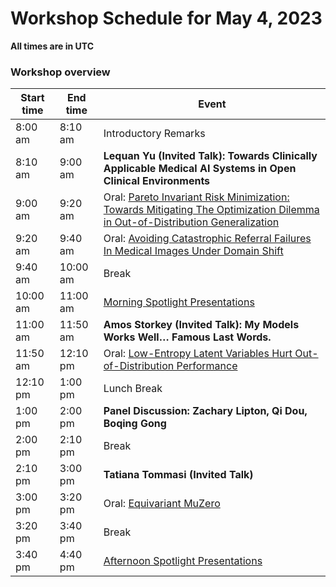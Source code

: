 # Workshop Schedule for May 4, 2023

**All times are in UTC**

### Workshop overview

| Start time  | End time | Event |
| ------------- | ------------- | ------------- |
| 8:00 am  | 8:10 am  | Introductory Remarks |
| 8:10 am  | 9:00 am  | **Lequan Yu (Invited Talk): Towards Clinically Applicable Medical AI Systems in Open Clinical Environments** |
| 9:00 am  | 9:20 am  | Oral: [Pareto Invariant Risk Minimization: Towards Mitigating The Optimization Dilemma in Out-of-Distribution Generalization](https://openreview.net/forum?id=Dzrq0YuhmH) |
| 9:20 am  | 9:40 am  | Oral: [Avoiding Catastrophic Referral Failures In Medical Images Under Domain Shift](https://openreview.net/forum?id=y64BYx2hM1) |
| 9:40 am  | 10:00 am | Break
| 10:00 am  | 11:00 am  | [Morning Spotlight Presentations](https://domaingen.github.io/accepted) |
| 11:00 am  | 11:50 am  | **Amos Storkey (Invited Talk): My Models Works Well… Famous Last Words.** |
| 11:50 am  | 12:10 pm    | Oral: [Low-Entropy Latent Variables Hurt Out-of-Distribution Performance](https://openreview.net/forum?id=kjKNMRq55M) |
| 12:10 pm  | 1:00 pm  | Lunch Break |
| 1:00 pm  | 2:00 pm  | **Panel Discussion: Zachary Lipton, Qi Dou, Boqing Gong** |
| 2:00 pm  | 2:10 pm  | Break |
| 2:10 pm  | 3:00 pm  | **Tatiana Tommasi (Invited Talk)** |
| 3:00 pm  | 3:20 pm  | Oral: [Equivariant MuZero](https://openreview.net/forum?id=niPumCRyhr) |
| 3:20 pm  | 3:40 pm  | Break |
| 3:40 pm  | 4:40 pm  | [Afternoon Spotlight Presentations](https://domaingen.github.io/accepted) |
